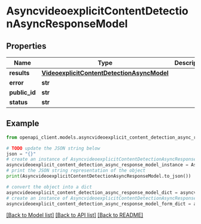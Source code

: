 # AsyncvideoexplicitContentDetectionAsyncResponseModel


## Properties

Name | Type | Description | Notes
------------ | ------------- | ------------- | -------------
**results** | [**VideoexplicitContentDetectionAsyncModel**](VideoexplicitContentDetectionAsyncModel.md) |  | 
**error** | **str** |  | 
**public_id** | **str** |  | 
**status** | **str** |  | 

## Example

```python
from openapi_client.models.asyncvideoexplicit_content_detection_async_response_model import AsyncvideoexplicitContentDetectionAsyncResponseModel

# TODO update the JSON string below
json = "{}"
# create an instance of AsyncvideoexplicitContentDetectionAsyncResponseModel from a JSON string
asyncvideoexplicit_content_detection_async_response_model_instance = AsyncvideoexplicitContentDetectionAsyncResponseModel.from_json(json)
# print the JSON string representation of the object
print(AsyncvideoexplicitContentDetectionAsyncResponseModel.to_json())

# convert the object into a dict
asyncvideoexplicit_content_detection_async_response_model_dict = asyncvideoexplicit_content_detection_async_response_model_instance.to_dict()
# create an instance of AsyncvideoexplicitContentDetectionAsyncResponseModel from a dict
asyncvideoexplicit_content_detection_async_response_model_form_dict = asyncvideoexplicit_content_detection_async_response_model.from_dict(asyncvideoexplicit_content_detection_async_response_model_dict)
```
[[Back to Model list]](../README.md#documentation-for-models) [[Back to API list]](../README.md#documentation-for-api-endpoints) [[Back to README]](../README.md)


